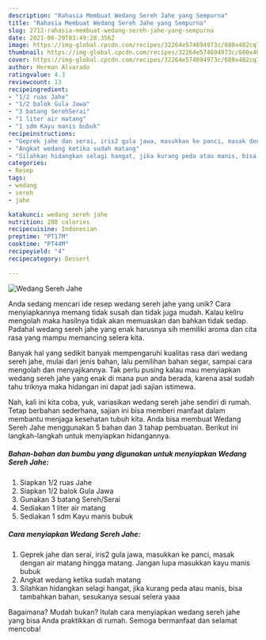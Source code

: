 ```yaml
---
description: "Rahasia Membuat Wedang Sereh Jahe yang Sempurna"
title: "Rahasia Membuat Wedang Sereh Jahe yang Sempurna"
slug: 2712-rahasia-membuat-wedang-sereh-jahe-yang-sempurna
date: 2021-06-29T03:49:28.356Z
image: https://img-global.cpcdn.com/recipes/32264e574694973c/680x482cq70/wedang-sereh-jahe-foto-resep-utama.jpg
thumbnail: https://img-global.cpcdn.com/recipes/32264e574694973c/680x482cq70/wedang-sereh-jahe-foto-resep-utama.jpg
cover: https://img-global.cpcdn.com/recipes/32264e574694973c/680x482cq70/wedang-sereh-jahe-foto-resep-utama.jpg
author: Herman Alvarado
ratingvalue: 4.3
reviewcount: 13
recipeingredient:
- "1/2 ruas Jahe"
- "1/2 balok Gula Jawa"
- "3 batang SerehSerai"
- "1 liter air matang"
- "1 sdm Kayu manis bubuk"
recipeinstructions:
- "Geprek jahe dan serai, iris2 gula jawa, masukkan ke panci, masak dengan air matang hingga matang. Jangan lupa masukkan kayu manis bubuk"
- "Angkat wedang ketika sudah matang"
- "Silahkan hidangkan selagi hangat, jika kurang peda atau manis, bisa tambahkan bahan, sesukanya sesuai selera yaaa"
categories:
- Resep
tags:
- wedang
- sereh
- jahe

katakunci: wedang sereh jahe 
nutrition: 288 calories
recipecuisine: Indonesian
preptime: "PT17M"
cooktime: "PT44M"
recipeyield: "4"
recipecategory: Dessert

---
```



![Wedang Sereh Jahe](https://img-global.cpcdn.com/recipes/32264e574694973c/680x482cq70/wedang-sereh-jahe-foto-resep-utama.jpg)

Anda sedang mencari ide resep wedang sereh jahe yang unik? Cara menyiapkannya memang tidak susah dan tidak juga mudah. Kalau keliru mengolah maka hasilnya tidak akan memuaskan dan bahkan tidak sedap. Padahal wedang sereh jahe yang enak harusnya sih memiliki aroma dan cita rasa yang mampu memancing selera kita.

Banyak hal yang sedikit banyak mempengaruhi kualitas rasa dari wedang sereh jahe, mulai dari jenis bahan, lalu pemilihan bahan segar, sampai cara mengolah dan menyajikannya. Tak perlu pusing kalau mau menyiapkan wedang sereh jahe yang enak di mana pun anda berada, karena asal sudah tahu triknya maka hidangan ini dapat jadi sajian istimewa.




Nah, kali ini kita coba, yuk, variasikan wedang sereh jahe sendiri di rumah. Tetap berbahan sederhana, sajian ini bisa memberi manfaat dalam membantu menjaga kesehatan tubuh kita. Anda bisa membuat Wedang Sereh Jahe menggunakan 5 bahan dan 3 tahap pembuatan. Berikut ini langkah-langkah untuk menyiapkan hidangannya.

<!--inarticleads1-->

##### Bahan-bahan dan bumbu yang digunakan untuk menyiapkan Wedang Sereh Jahe:

1. Siapkan 1/2 ruas Jahe
1. Siapkan 1/2 balok Gula Jawa
1. Gunakan 3 batang Sereh/Serai
1. Sediakan 1 liter air matang
1. Sediakan 1 sdm Kayu manis bubuk




<!--inarticleads2-->

##### Cara menyiapkan Wedang Sereh Jahe:

1. Geprek jahe dan serai, iris2 gula jawa, masukkan ke panci, masak dengan air matang hingga matang. Jangan lupa masukkan kayu manis bubuk
1. Angkat wedang ketika sudah matang
1. Silahkan hidangkan selagi hangat, jika kurang peda atau manis, bisa tambahkan bahan, sesukanya sesuai selera yaaa




Bagaimana? Mudah bukan? Itulah cara menyiapkan wedang sereh jahe yang bisa Anda praktikkan di rumah. Semoga bermanfaat dan selamat mencoba!
